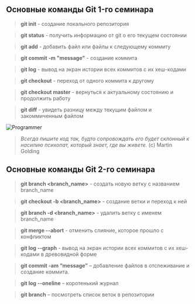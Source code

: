 ## Основные команды Git 1-го семинара

> **git init** - создание локального репозитория

> **git status** - получить информацию от git о его текущем состоянии

> **git add** - добавить файл или файлы к следующему коммиту

> **git commit -m "message"** - создание коммита

> **git log** - вывод на экран истории всех коммитов с их хеш-кодами

> **git checkout** - переход от одного коммита к другому

> **git checkout master** - вернуться к актуальному состоянию и продолжить работу

> **git diff** - увидеть разницу между текущим файлом и закоммиченным файлом

![Programmer](https://veved.ru/uploads/posts/2019-12/1577369648_interfaces-1200x800.jpg)

> *Всегда пишите код так, будто сопровождать его будет склонный к насилию психопат, который знает, где вы живете.* (c) Martin Golding

## Основные команды Git 2-го семинара

> **git branch <branch_name>** - создать новую ветку с названием branch_name

> **git checkout -b <branch_name>** - создание ветки и переход к ней

> **git branch -d <branch_name>** - удалить ветку с именем branch_name

> **git merge --abort** - отменить слияние, которое прошло с конфликтом

> **git log --graph** - вывод на экран истории всех коммитов с их хеш-кодами
в древовидной форме 

> **git commit -am “message”** – добавление файлов в отслеживание и
создание коммита.

> **git log --oneline** – коротенький журнал

> **git branch** – посмотреть список веток в репозитории
